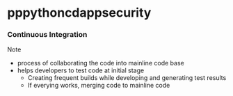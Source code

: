 # pppythoncdappsecurity

### Continuous Integration
Note
- process of collaborating the code into mainline code base
- helps developers to test code at initial stage
  - Creating frequent builds while developing and generating test results
  - If everying works, merging code to mainline code
